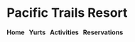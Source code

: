 <h1>Pacific Trails Resort</h1>

<nav> <b>Home &nbsp; Yurts &nbsp; Activities &nbsp; Reservations &nbsp; </b></nav>
  
<body>
  
</body>

